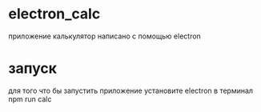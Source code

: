 # electron_calc
приложение калькулятор написано с помощью electron 
# запуск 
для того что бы запустить приложение установите electron
в терминал npm run calc
